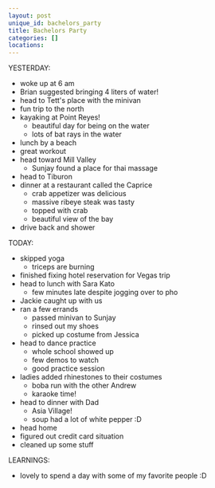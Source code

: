 ```yaml
---
layout: post
unique_id: bachelors_party
title: Bachelors Party
categories: []
locations: 
---
```


YESTERDAY:
* woke up at 6 am
* Brian suggested bringing 4 liters of water!
* head to Tett's place with the minivan
* fun trip to the north
* kayaking at Point Reyes!
  * beautiful day for being on the water
  * lots of bat rays in the water
* lunch by a beach
* great workout
* head toward Mill Valley
  * Sunjay found a place for thai massage
* head to Tiburon
* dinner at a restaurant called the Caprice
  * crab appetizer was delicious
  * massive ribeye steak was tasty
  * topped with crab
  * beautiful view of the bay
* drive back and shower

TODAY:
* skipped yoga
  * triceps are burning
* finished fixing hotel reservation for Vegas trip
* head to lunch with Sara Kato
  * few minutes late despite jogging over to pho
* Jackie caught up with us
* ran a few errands
  * passed minivan to Sunjay
  * rinsed out my shoes
  * picked up costume from Jessica
* head to dance practice
  * whole school showed up
  * few demos to watch
  * good practice session
* ladies added rhinestones to their costumes
  * boba run with the other Andrew
  * karaoke time!
* head to dinner with Dad
  * Asia Village!
  * soup had a lot of white pepper :D
* head home
* figured out credit card situation
* cleaned up some stuff

LEARNINGS:
* lovely to spend a day with some of my favorite people :D

